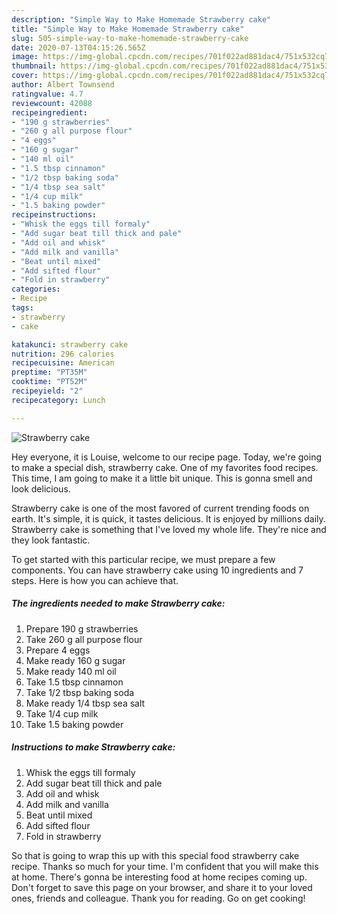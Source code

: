 ```yaml
---
description: "Simple Way to Make Homemade Strawberry cake"
title: "Simple Way to Make Homemade Strawberry cake"
slug: 505-simple-way-to-make-homemade-strawberry-cake
date: 2020-07-13T04:15:26.565Z
image: https://img-global.cpcdn.com/recipes/701f022ad881dac4/751x532cq70/strawberry-cake-recipe-main-photo.jpg
thumbnail: https://img-global.cpcdn.com/recipes/701f022ad881dac4/751x532cq70/strawberry-cake-recipe-main-photo.jpg
cover: https://img-global.cpcdn.com/recipes/701f022ad881dac4/751x532cq70/strawberry-cake-recipe-main-photo.jpg
author: Albert Townsend
ratingvalue: 4.7
reviewcount: 42088
recipeingredient:
- "190 g strawberries"
- "260 g all purpose flour"
- "4 eggs"
- "160 g sugar"
- "140 ml oil"
- "1.5 tbsp cinnamon"
- "1/2 tbsp baking soda"
- "1/4 tbsp sea salt"
- "1/4 cup milk"
- "1.5 baking powder"
recipeinstructions:
- "Whisk the eggs till formaly"
- "Add sugar beat till thick and pale"
- "Add oil and whisk"
- "Add milk and vanilla"
- "Beat until mixed"
- "Add sifted flour"
- "Fold in strawberry"
categories:
- Recipe
tags:
- strawberry
- cake

katakunci: strawberry cake 
nutrition: 296 calories
recipecuisine: American
preptime: "PT35M"
cooktime: "PT52M"
recipeyield: "2"
recipecategory: Lunch

---
```



![Strawberry cake](https://img-global.cpcdn.com/recipes/701f022ad881dac4/751x532cq70/strawberry-cake-recipe-main-photo.jpg)

Hey everyone, it is Louise, welcome to our recipe page. Today, we're going to make a special dish, strawberry cake. One of my favorites food recipes. This time, I am going to make it a little bit unique. This is gonna smell and look delicious.

Strawberry cake is one of the most favored of current trending foods on earth. It's simple, it is quick, it tastes delicious. It is enjoyed by millions daily. Strawberry cake is something that I've loved my whole life. They're nice and they look fantastic.




To get started with this particular recipe, we must prepare a few components. You can have strawberry cake using 10 ingredients and 7 steps. Here is how you can achieve that.

<!--inarticleads1-->

##### The ingredients needed to make Strawberry cake:

1. Prepare 190 g strawberries
1. Take 260 g all purpose flour
1. Prepare 4 eggs
1. Make ready 160 g sugar
1. Make ready 140 ml oil
1. Take 1.5 tbsp cinnamon
1. Take 1/2 tbsp baking soda
1. Make ready 1/4 tbsp sea salt
1. Take 1/4 cup milk
1. Take 1.5 baking powder




<!--inarticleads2-->

##### Instructions to make Strawberry cake:

1. Whisk the eggs till formaly
1. Add sugar beat till thick and pale
1. Add oil and whisk
1. Add milk and vanilla
1. Beat until mixed
1. Add sifted flour
1. Fold in strawberry




So that is going to wrap this up with this special food strawberry cake recipe. Thanks so much for your time. I'm confident that you will make this at home. There's gonna be interesting food at home recipes coming up. Don't forget to save this page on your browser, and share it to your loved ones, friends and colleague. Thank you for reading. Go on get cooking!
